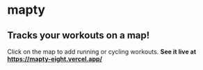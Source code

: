 # mapty
## Tracks your workouts on a map!
Click on the map to add running or cycling workouts.
**See it live at <https://mapty-eight.vercel.app/>**
